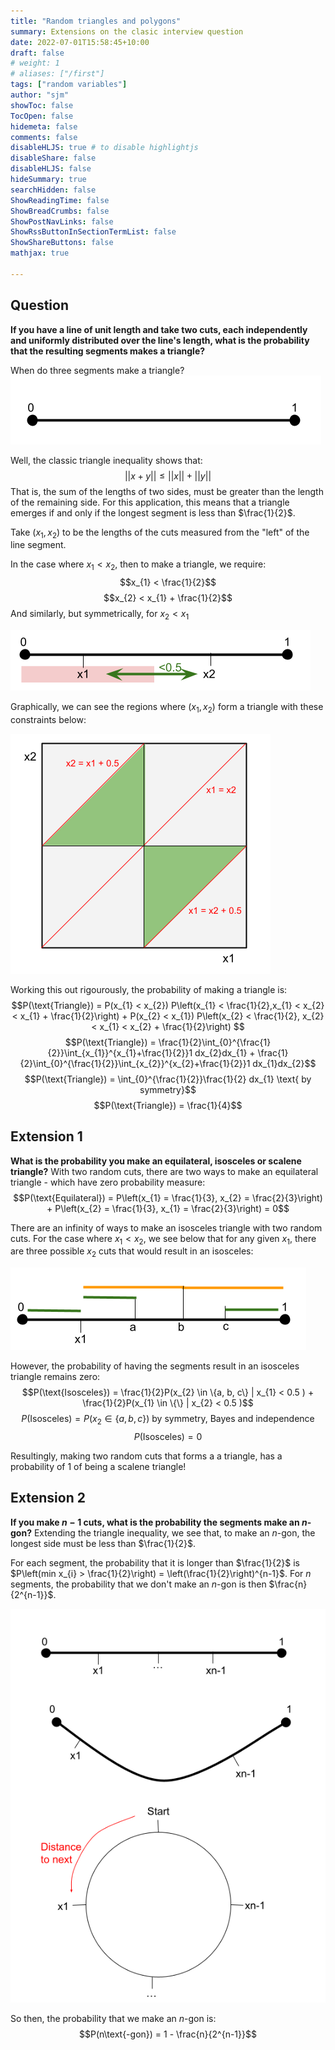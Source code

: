 ```yaml
---
title: "Random triangles and polygons"
summary: Extensions on the clasic interview question
date: 2022-07-01T15:58:45+10:00
draft: false
# weight: 1
# aliases: ["/first"]
tags: ["random variables"]
author: "sjm"
showToc: false
TocOpen: false
hidemeta: false
comments: false
disableHLJS: true # to disable highlightjs
disableShare: false
disableHLJS: false
hideSummary: true
searchHidden: false
ShowReadingTime: false
ShowBreadCrumbs: false
ShowPostNavLinks: false
ShowRssButtonInSectionTermList: false
ShowShareButtons: false
mathjax: true

---
```


## Question
**If you have a line of unit length and take two cuts, each independently and uniformly distributed over the line's length, what is the probability that the resulting segments makes a triangle?**

When do three segments make a triangle?
<img src="/triangle/triangle_1.png">

Well, the classic triangle inequality shows that:
$$||x + y|| \leq ||x|| + ||y||$$
That is, the sum of the lengths of two sides, must be greater than the length of the remaining side. For this application, this means that a triangle emerges if and only if the longest segment is less than $\frac{1}{2}$.

Take $(x_{1}, x_{2})$ to be the lengths of the cuts measured from the "left" of the line segment. 

In the case where $x_{1} < x_{2}$, then to make a triangle, we require:
$$x_{1} < \frac{1}{2}$$
$$x_{2} < x_{1} + \frac{1}{2}$$
And similarly, but symmetrically, for $x_{2} < x_{1}$

<img src="/triangle/triangle_2.png">

Graphically, we can see the regions where $(x_{1}, x_{2})$ form a triangle with these constraints below:

<img src="/triangle/triangle_3.png">

Working this out rigourously, the probability of making a triangle is:
$$P(\text{Triangle}) = P(x_{1} < x_{2}) P\left(x_{1} < \frac{1}{2},x_{1} < x_{2} < x_{1} + \frac{1}{2}\right) + P(x_{2} < x_{1}) P\left(x_{2} < \frac{1}{2}, x_{2} < x_{1} < x_{2} + \frac{1}{2}\right) $$
$$P(\text{Triangle}) = \frac{1}{2}\int_{0}^{\frac{1}{2}}\int_{x_{1}}^{x_{1}+\frac{1}{2}}1  dx_{2}dx_{1} + \frac{1}{2}\int_{0}^{\frac{1}{2}}\int_{x_{2}}^{x_{2}+\frac{1}{2}}1  dx_{1}dx_{2}$$
$$P(\text{Triangle}) = \int_{0}^{\frac{1}{2}}\frac{1}{2} dx_{1} \text{  by symmetry}$$ 
$$P(\text{Triangle}) = \frac{1}{4}$$ 



## Extension 1
**What is the probability you make an equilateral, isosceles or scalene triangle?**
With two random cuts, there are two ways to make an equilateral triangle - which have zero probability measure:
$$P(\text{Equilateral}) = P\left(x_{1} = \frac{1}{3}, x_{2} = \frac{2}{3}\right) + P\left(x_{2} = \frac{1}{3}, x_{1} = \frac{2}{3}\right) = 0$$

There are an infinity of ways to make an isosceles triangle with two random cuts. For the case where $x_{1} < x_{2}$, we see below that for any given $x_{1}$, there are three possible $x_{2}$ cuts that would result in an isosceles:

<img src="/triangle/triangle_4.png">

However, the probability of having the segments result in an isosceles triangle remains zero:
$$P(\text{Isosceles}) = \frac{1}{2}P(x_{2} \in \{a, b, c\} | x_{1} < 0.5 ) + \frac{1}{2}P(x_{1} \in \{\} | x_{2} < 0.5 )$$
$$P(\text{Isosceles}) =   P(x_{2} \in \{a, b, c\}) \text{   by symmetry, Bayes and independence}$$
$$P(\text{Isosceles}) =   0$$

Resultingly, making two random cuts that forms a a triangle, has a probability of 1 of being a scalene triangle!

## Extension 2
**If you make $n-1$ cuts, what is the probability the segments make an $n$-gon?**
Extending the triangle inequality, we see that, to make an $n$-gon, the longest side must be less than $\frac{1}{2}$. 

For each segment, the probability that it is longer than $\frac{1}{2}$ is $P\left(min x_{i} > \frac{1}{2}\right) = \left(\frac{1}{2}\right)^{n-1}$. For $n$ segments, the probability that we don't make an $n$-gon is then $\frac{n}{2^{n-1}}$.

<img src="/triangle/triangle_5.png">

So then, the probability that we make an $n$-gon is: $$P(n\text{-gon}) = 1 - \frac{n}{2^{n-1}}$$
